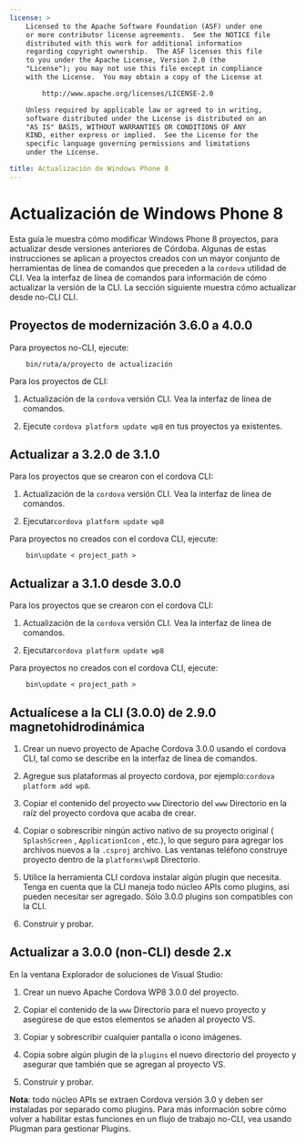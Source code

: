 ```yaml
---
license: >
    Licensed to the Apache Software Foundation (ASF) under one
    or more contributor license agreements.  See the NOTICE file
    distributed with this work for additional information
    regarding copyright ownership.  The ASF licenses this file
    to you under the Apache License, Version 2.0 (the
    "License"); you may not use this file except in compliance
    with the License.  You may obtain a copy of the License at

        http://www.apache.org/licenses/LICENSE-2.0

    Unless required by applicable law or agreed to in writing,
    software distributed under the License is distributed on an
    "AS IS" BASIS, WITHOUT WARRANTIES OR CONDITIONS OF ANY
    KIND, either express or implied.  See the License for the
    specific language governing permissions and limitations
    under the License.

title: Actualización de Windows Phone 8
---
```


# Actualización de Windows Phone 8

Esta guía le muestra cómo modificar Windows Phone 8 proyectos, para actualizar desde versiones anteriores de Córdoba. Algunas de estas instrucciones se aplican a proyectos creados con un mayor conjunto de herramientas de línea de comandos que preceden a la `cordova` utilidad de CLI. Vea la interfaz de línea de comandos para información de cómo actualizar la versión de la CLI. La sección siguiente muestra cómo actualizar desde no-CLI CLI.

## Proyectos de modernización 3.6.0 a 4.0.0

Para proyectos no-CLI, ejecute:

        bin/ruta/a/proyecto de actualización
    

Para los proyectos de CLI:

1.  Actualización de la `cordova` versión CLI. Vea la interfaz de línea de comandos.

2.  Ejecute `cordova platform update wp8` en tus proyectos ya existentes.

## Actualizar a 3.2.0 de 3.1.0

Para los proyectos que se crearon con el cordova CLI:

1.  Actualización de la `cordova` versión CLI. Vea la interfaz de línea de comandos.

2.  Ejecutar`cordova platform update wp8`

Para proyectos no creados con el cordova CLI, ejecute:

        bin\update < project_path >
    

## Actualizar a 3.1.0 desde 3.0.0

Para los proyectos que se crearon con el cordova CLI:

1.  Actualización de la `cordova` versión CLI. Vea la interfaz de línea de comandos.

2.  Ejecutar`cordova platform update wp8`

Para proyectos no creados con el cordova CLI, ejecute:

        bin\update < project_path >
    

## Actualícese a la CLI (3.0.0) de 2.9.0 magnetohidrodinámica

1.  Crear un nuevo proyecto de Apache Cordova 3.0.0 usando el cordova CLI, tal como se describe en la interfaz de línea de comandos.

2.  Agregue sus plataformas al proyecto cordova, por ejemplo:`cordova
platform add wp8`.

3.  Copiar el contenido del proyecto `www` Directorio del `www` Directorio en la raíz del proyecto cordova que acaba de crear.

4.  Copiar o sobrescribir ningún activo nativo de su proyecto original ( `SplashScreen` , `ApplicationIcon` , etc.), lo que seguro para agregar los archivos nuevos a la `.csproj` archivo. Las ventanas teléfono construye proyecto dentro de la `platforms\wp8` Directorio.

5.  Utilice la herramienta CLI cordova instalar algún plugin que necesita. Tenga en cuenta que la CLI maneja todo núcleo APIs como plugins, así pueden necesitar ser agregado. Sólo 3.0.0 plugins son compatibles con la CLI.

6.  Construir y probar.

## Actualizar a 3.0.0 (non-CLI) desde 2.x

En la ventana Explorador de soluciones de Visual Studio:

1.  Crear un nuevo Apache Cordova WP8 3.0.0 del proyecto.

2.  Copiar el contenido de la `www` Directorio para el nuevo proyecto y asegúrese de que estos elementos se añaden al proyecto VS.

3.  Copiar y sobrescribir cualquier pantalla o icono imágenes.

4.  Copia sobre algún plugin de la `plugins` el nuevo directorio del proyecto y asegurar que también que se agregan al proyecto VS.

5.  Construir y probar.

**Nota**: todo núcleo APIs se extraen Cordova versión 3.0 y deben ser instaladas por separado como plugins. Para más información sobre cómo volver a habilitar estas funciones en un flujo de trabajo no-CLI, vea usando Plugman para gestionar Plugins.